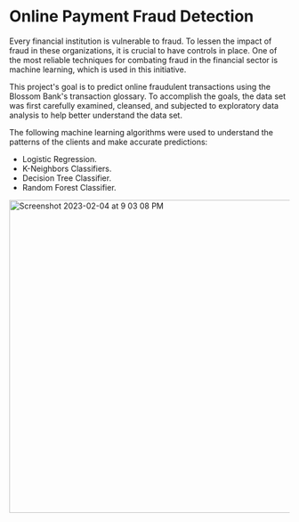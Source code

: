 # Online Payment Fraud Detection

Every financial institution is vulnerable to fraud. To lessen the impact of fraud in these organizations, it is crucial to have controls in place. One of the most reliable techniques for combating fraud in the financial sector is machine learning, which is used in this initiative.

This project's goal is to predict online fraudulent transactions using the Blossom Bank's transaction glossary. To accomplish the goals, the data set was first carefully examined, cleansed, and subjected to exploratory data analysis to help better understand the data set.

The following machine learning algorithms were used to understand the patterns of the clients and make accurate predictions:
  - Logistic Regression.
  - K-Neighbors Classifiers.
  - Decision Tree Classifier.
  - Random Forest Classifier.

<img width="562" alt="Screenshot 2023-02-04 at 9 03 08 PM" src="https://user-images.githubusercontent.com/115439640/216800867-b5db888a-a5a0-487e-b0cc-246f66529d33.png">
